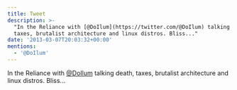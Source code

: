 ```yaml
---
title: Tweet
description: >-
  "In the Reliance with [@DoIlum](https://twitter.com/@DoIlum) talking death,
  taxes, brutalist architecture and linux distros. Bliss..."
date: '2013-03-07T20:03:32+00:00'
mentions:
  - '@DoIlum'
---
```

In the Reliance with [@DoIlum](https://twitter.com/@DoIlum) talking death, taxes, brutalist architecture and linux distros. Bliss...
